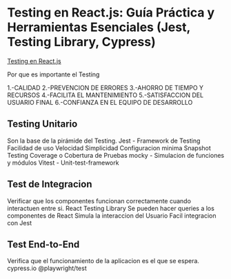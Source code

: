 # Testing en React.js: Guía Práctica y Herramientas Esenciales (Jest, Testing Library, Cypress)

[Testing en React.js](https://www.youtube.com/watch?v=bTGil8qPmXo)

Por que es importante el Testing

1.-CALIDAD
2.-PREVENCION DE ERRORES
3.-AHORRO DE TIEMPO Y RECURSOS
4.-FACILITA EL MANTENIMIENTO
5.-SATISFACCION DEL USUARIO FINAL
6.-CONFIANZA EN EL EQUIPO DE DESARROLLO

## Testing Unitario

Son la base de la pirámide del Testing.
Jest - Framework de Testing
  Facilidad de uso
  Velocidad
  Simplicidad
  Configuracion minima
  Snapshot Testing
  Coverage o Cobertura de Pruebas
  mocky - Simulacion de funciones y módulos
Vitest - Unit-test-framework

## Test de Integracion

Verificar que los componentes funcionan correctamente
cuando interactuen entre si.
React Testing Library
Se pueden hacer queries a los componentes de React
Simula la interaccion del Usuario
Facil integracion con Jest

## Test End-to-End

Verifica que el funcionamiento de la aplicacion es el que se espera.
cypress.io
@playwright/test
